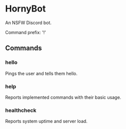 # HornyBot
An NSFW Discord bot.

Command prefix: '!' 
## Commands
### hello
Pings the user and tells them hello.

### help
Reports implemented commands with their basic usage.

### healthcheck
Reports system uptime and server load.
